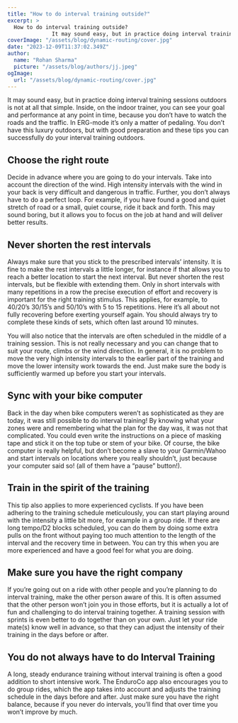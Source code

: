 ```yaml
---
title: "How to do interval training outside?"
excerpt: >
  How to do interval training outside?
              It may sound easy, but in practice doing interval training sessions outdoors is not at all that simple. Inside, on the indoor trainer, you can see your
coverImage: "/assets/blog/dynamic-routing/cover.jpg"
date: "2023-12-09T11:37:02.349Z"
author:
  name: "Rohan Sharma"
  picture: "/assets/blog/authors/jj.jpeg"
ogImage:
  url: "/assets/blog/dynamic-routing/cover.jpg"
---
```


It may sound easy, but in practice doing interval training sessions outdoors is not at all that simple. Inside, on the indoor trainer, you can see your goal and performance at any point in time, because you don’t have to watch the roads and the traffic. In ERG-mode it’s only a matter of pedaling. You don’t have this luxury outdoors, but with good preparation and these tips you can successfully do your interval training outdoors.


## Choose the right route

Decide in advance where you are going to do your intervals. Take into account the direction of the wind. High intensity intervals with the wind in your back is very difficult and dangerous in traffic. Further, you don’t always have to do a perfect loop. For example, if you have found a good and quiet stretch of road or a small, quiet course, ride it back and forth. This may sound boring, but it allows you to focus on the job at hand and will deliver better results.


## Never shorten the rest intervals

Always make sure that you stick to the prescribed intervals’ intensity. It is fine to make the rest intervals a little longer, for instance if that allows you to reach a better location to start the next interval. But never shorten the rest intervals, but be flexible with extending them. Only in short intervals with many repetitions in a row the precise execution of effort and recovery is important for the right training stimulus. This applies, for example, to 40/20’s 30/15’s and 50/10’s with 5 to 15 repetitions. Here it’s all about not fully recovering before exerting yourself again. You should always try to complete these kinds of sets, which often last around 10 minutes.


You will also notice that the intervals are often scheduled in the middle of a training session. This is not really necessary and you can change that to suit your route, climbs or the wind direction. In general, it is no problem to move the very high intensity intervals to the earlier part of the training and move the lower intensity work towards the end. Just make sure the body is sufficiently warmed up before you start your intervals.


## Sync with your bike computer

Back in the day when bike computers weren’t as sophisticated as they are today, it was still possible to do interval training! By knowing what your zones were and remembering what the plan for the day was, it was not that complicated. You could even write the instructions on a piece of masking tape and stick it on the top tube or stem of your bike. Of course, the bike computer is really helpful, but don’t become a slave to your Garmin/Wahoo and start intervals on locations where you really shouldn’t, just because your computer said so! (all of them have a “pause” button!).


## Train in the spirit of the training

This tip also applies to more experienced cyclists. If you have been adhering to the training schedule meticulously, you can start playing around with the intensity a little bit more, for example in a group ride. If there are long tempo/D2 blocks scheduled, you can do them by doing some extra pulls on the front without paying too much attention to the length of the interval and the recovery time in between. You can try this when you are more experienced and have a good feel for what you are doing.


## Make sure you have the right company

If you’re going out on a ride with other people and you’re planning to do interval training, make the other person aware of this. It is often assumed that the other person won’t join you in those efforts, but it is actually a lot of fun and challenging to do interval training together. A training session with sprints is even better to do together than on your own. Just let your ride mate(s) know well in advance, so that they can adjust the intensity of their training in the days before or after.


## You do not always have to do Interval Training

A long, steady endurance training without interval training is often a good addition to short intensive work. The EnduroCo app also encourages you to do group rides, which the app takes into account and adjusts the training schedule in the days before and after. Just make sure you have the right balance, because if you never do intervals, you’ll find that over time you won’t improve by much.
